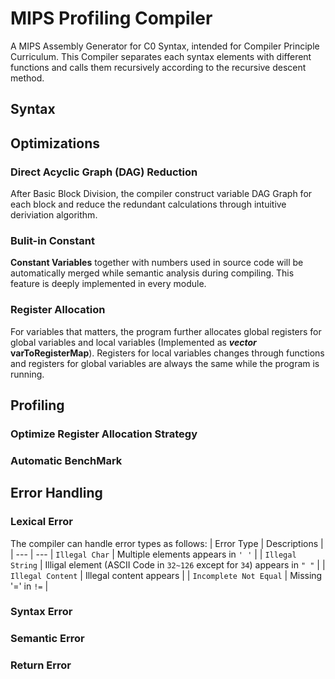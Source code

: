 # MIPS Profiling Compiler
A MIPS Assembly Generator for C0 Syntax, intended for Compiler Principle Curriculum. This Compiler separates each syntax elements with different functions and calls them recursively according to the recursive descent method.

## Syntax

## Optimizations
### Direct Acyclic Graph (DAG) Reduction
After Basic Block Division, the compiler construct variable DAG Graph for each block and reduce the redundant calculations through intuitive deriviation algorithm.
### Bulit-in Constant
**Constant Variables** together with numbers used in source code will be automatically merged while semantic analysis during compiling. This feature is deeply implemented in every module.
### Register Allocation
For variables that matters, the program further allocates global registers for global variables and local variables (Implemented as ***vector*** **varToRegisterMap**). Registers for local variables changes through functions and registers for global variables are always the same while the program is running.

## Profiling
### Optimize Register Allocation Strategy

### Automatic BenchMark

## Error Handling
### Lexical Error
The compiler can handle error types as follows:
| Error Type | Descriptions |
| --- | ---
| `Illegal Char` | Multiple elements appears in `' '` |
| `Illegal String` | Illigal element (ASCII Code in `32~126` except for `34`) appears in `" "` |
| `Illegal Content` | Illegal content appears |
| `Incomplete Not Equal` | Missing '=' in `!=` |


### Syntax Error

### Semantic Error

### Return Error
